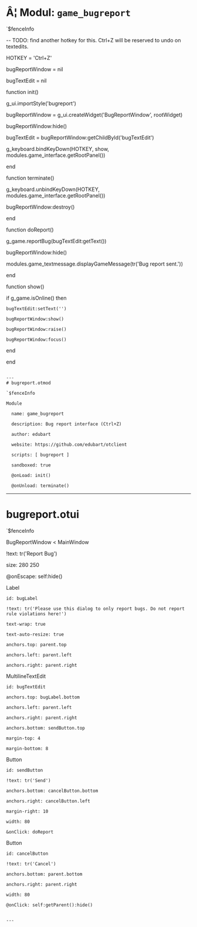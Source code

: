# Â¦ Modul: `game_bugreport`

`$fenceInfo

-- TODO: find another hotkey for this. Ctrl+Z will be reserved to undo on textedits.

HOTKEY = 'Ctrl+Z'

bugReportWindow = nil

bugTextEdit = nil

function init()

  g_ui.importStyle('bugreport')

  bugReportWindow = g_ui.createWidget('BugReportWindow', rootWidget)

  bugReportWindow:hide()

  bugTextEdit = bugReportWindow:getChildById('bugTextEdit')

  g_keyboard.bindKeyDown(HOTKEY, show, modules.game_interface.getRootPanel())

end

function terminate()

  g_keyboard.unbindKeyDown(HOTKEY, modules.game_interface.getRootPanel())

  bugReportWindow:destroy()

end

function doReport()

  g_game.reportBug(bugTextEdit:getText())

  bugReportWindow:hide()

  modules.game_textmessage.displayGameMessage(tr('Bug report sent.'))

end

function show()

  if g_game.isOnline() then

    bugTextEdit:setText('')

    bugReportWindow:show()

    bugReportWindow:raise()

    bugReportWindow:focus()

  end

end

```

---
# bugreport.otmod

`$fenceInfo

Module

  name: game_bugreport

  description: Bug report interface (Ctrl+Z)

  author: edubart

  website: https://github.com/edubart/otclient

  scripts: [ bugreport ]

  sandboxed: true

  @onLoad: init()

  @onUnload: terminate()

```

---
# bugreport.otui

`$fenceInfo

BugReportWindow < MainWindow

  !text: tr('Report Bug')

  size: 280 250

  @onEscape: self:hide()

  Label

    id: bugLabel

    !text: tr('Please use this dialog to only report bugs. Do not report rule violations here!')

    text-wrap: true

    text-auto-resize: true

    anchors.top: parent.top

    anchors.left: parent.left

    anchors.right: parent.right

  MultilineTextEdit

    id: bugTextEdit

    anchors.top: bugLabel.bottom

    anchors.left: parent.left

    anchors.right: parent.right

    anchors.bottom: sendButton.top

    margin-top: 4

    margin-bottom: 8

  Button

    id: sendButton

    !text: tr('Send')

    anchors.bottom: cancelButton.bottom

    anchors.right: cancelButton.left

    margin-right: 10

    width: 80

    &onClick: doReport

  Button

    id: cancelButton

    !text: tr('Cancel')

    anchors.bottom: parent.bottom

    anchors.right: parent.right

    width: 80

    @onClick: self:getParent():hide()

```

---
